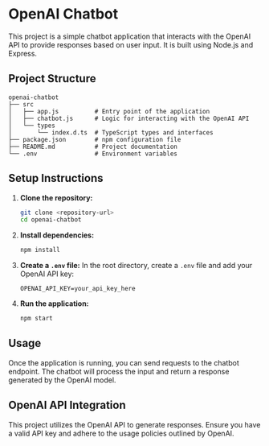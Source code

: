 # OpenAI Chatbot

This project is a simple chatbot application that interacts with the OpenAI API to provide responses based on user input. It is built using Node.js and Express.

## Project Structure

```
openai-chatbot
├── src
│   ├── app.js          # Entry point of the application
│   ├── chatbot.js      # Logic for interacting with the OpenAI API
│   └── types
│       └── index.d.ts  # TypeScript types and interfaces
├── package.json        # npm configuration file
├── README.md           # Project documentation
└── .env                # Environment variables
```

## Setup Instructions

1. **Clone the repository:**
   ```bash
   git clone <repository-url>
   cd openai-chatbot
   ```

2. **Install dependencies:**
   ```bash
   npm install
   ```

3. **Create a `.env` file:**
   In the root directory, create a `.env` file and add your OpenAI API key:
   ```
   OPENAI_API_KEY=your_api_key_here
   ```

4. **Run the application:**
   ```bash
   npm start
   ```

## Usage

Once the application is running, you can send requests to the chatbot endpoint. The chatbot will process the input and return a response generated by the OpenAI model.

## OpenAI API Integration

This project utilizes the OpenAI API to generate responses. Ensure you have a valid API key and adhere to the usage policies outlined by OpenAI.